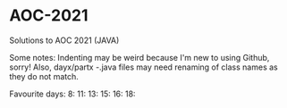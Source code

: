 # AOC-2021
Solutions to AOC 2021 (JAVA)

Some notes:
Indenting may be weird because I'm new to using Github, sorry!
Also, dayx/partx -.java files may need renaming of class names as they do not match.

Favourite days:
8:
11:
13:
15:
16:
18:
